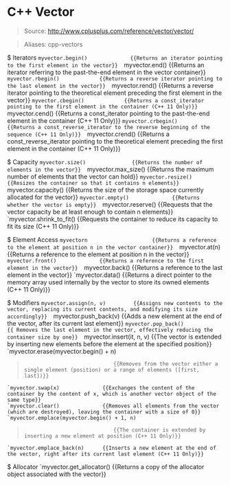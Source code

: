 # C++ Vector

> Source: http://www.cplusplus.com/reference/vector/vector/

> Aliases: cpp-vectors

$ Iterators
    `myvector.begin()              {{Returns an iterator pointing to the first element in the vector}} 
    `myvector.end()                {{Returns an iterator referring to the past-the-end element in the vector container}} 
    `myvector.rbegin()             {{Returns a reverse iterator pointing to the last element in the vector}} 
    `myvector.rend()               {{Returns a reverse iterator pointing to the theoretical element preceding the first element in the vector}} 
    `myvector.cbegin()             {{Returns a const_iterator pointing to the first element in the container (C++ 11 Only)}} 
    `myvector.cend()               {{Returns a const_iterator pointing to the past-the-end element in the container (C++ 11 Only)}} 
    `myvector.crbegin()            {{Returns a const_reverse_iterator to the reverse beginning of the sequence (C++ 11 Only)}} 
    `myvector.crend()              {{Returns a const_reverse_iterator pointing to the theoretical element preceding the first element in the container (C++ 11 Only)}} 

$ Capacity
    `myvector.size()               {{Returns the number of elements in the vector}} 
    `myvector.max_size()           {{Returns the maximum number of elements that the vector can hold}} 
    `myvector.resize()             {{Resizes the container so that it contains n elements}} 
    `myvector.capacity()           {{Returns the size of the storage space currently allocated for the vector}} 
    `myvector.empty()              {{Returns whether the vector is empty}} 
    `myvector.reserve()            {{Requests that the vector capacity be at least enough to contain n elements}} 
    `myvector.shrink_to_fit()      {{Requests the container to reduce its capacity to fit its size (C++ 11 Only)}} 

$ Element Access
    `myvectorn                     {{Returns a reference to the element at position n in the vector container}} 
    `myvector.at(n)                {{Returns a reference to the element at position n in the vector}} 
    `myvector.front()              {{Returns a reference to the first element in the vector}} 
    `myvector.back()               {{Returns a reference to the last element in the vector}} 
    `myvector.data()               {{Returns a direct pointer to the memory array used internally by the vector to store its owned elements (C++ 11 Only)}} 

$ Modifiers
    `myvector.assign(n, v)         {{Assigns new contents to the vector, replacing its current contents, and modifying its size accordingly}} 
    `myvector.push_back(v)         {{Adds a new element at the end of the vector, after its current last element}} 
    `myvector.pop_back()           {{ Removes the last element in the vector, effectively reducing the container size by one}} 
    `myvector.insert(it, n, v)     {{The vector is extended by inserting new elements before the element at the specified position}} 
    `myvector.erase(myvector.begin() + n)
>                                  {{Removes from the vector either a single element (position) or a range of elements ([first, last])}} 
    `myvector.swap(x)              {{Exchanges the content of the container by the content of x, which is another vector object of the same type}} 
    `myvector.clear()              {{Removes all elements from the vector (which are destroyed), leaving the container with a size of 0}} 
    `myvector.emplace(myvector.begin() + 1, n)
>                                  {{The container is extended by inserting a new element at position (C++ 11 Only)}} 
    `myvector.emplace_back(n)      {{Inserts a new element at the end of the vector, right after its current last element (C++ 11 Only)}} 

$ Allocator
    `myvector.get_allocator()      {{Returns a copy of the allocator object associated with the vector}} 

